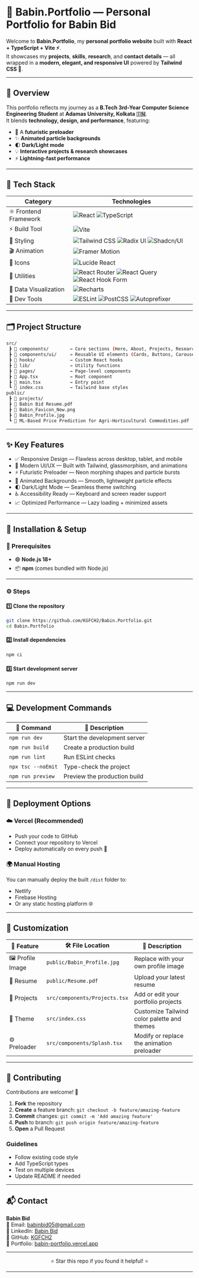 # 🌟 Babin.Portfolio — Personal Portfolio for Babin Bid

Welcome to **Babin.Portfolio**, my **personal portfolio website** built with **React + TypeScript + Vite ⚡**.  
It showcases my **projects**, **skills**, **research**, and **contact details** — all wrapped in a **modern, elegant, and responsive UI** powered by **Tailwind CSS 🎨**.

---

## 🚀 Overview

This portfolio reflects my journey as a **B.Tech 3rd-Year Computer Science Engineering Student** at **Adamas University, Kolkata 🇮🇳**.  
It blends **technology, design, and performance**, featuring:

- 🌌 A **futuristic preloader**  
- ✨ **Animated particle backgrounds**  
- 🌓 **Dark/Light mode**  
- 💡 **Interactive projects & research showcases**  
- ⚡ **Lightning-fast performance**

---

## 🧰 Tech Stack

| Category | Technologies |
|----------|--------------|
| ⚛️ Frontend Framework | ![React](https://img.shields.io/badge/React-61DAFB?style=for-the-badge&logo=react&logoColor=black) ![TypeScript](https://img.shields.io/badge/TypeScript-3178C6?style=for-the-badge&logo=typescript&logoColor=white) |
| ⚡ Build Tool | ![Vite](https://img.shields.io/badge/Vite-646CFF?style=for-the-badge&logo=vite&logoColor=white) |
| 🎨 Styling | ![Tailwind CSS](https://img.shields.io/badge/Tailwind_CSS-06B6D4?style=for-the-badge&logo=tailwind-css&logoColor=white) ![Radix UI](https://img.shields.io/badge/Radix_UI-000000?style=for-the-badge&logo=radix-ui&logoColor=white) ![Shadcn/UI](https://img.shields.io/badge/Shadcn_UI-6D28D9?style=for-the-badge&logoColor=white) |
| 🎬 Animation | ![Framer Motion](https://img.shields.io/badge/Framer_Motion-0055FF?style=for-the-badge&logo=framer&logoColor=white) |
| 🌈 Icons | ![Lucide React](https://img.shields.io/badge/Lucide_React-61DAFB?style=for-the-badge&logo=react&logoColor=black) |
| 🧠 Utilities | ![React Router](https://img.shields.io/badge/React_Router-CA4245?style=for-the-badge&logo=react-router&logoColor=white) ![React Query](https://img.shields.io/badge/React_Query-FF4154?style=for-the-badge&logo=react-query&logoColor=white) ![React Hook Form](https://img.shields.io/badge/React_Hook_Form-EC5990?style=for-the-badge&logoColor=white) |
| 🧮 Data Visualization | ![Recharts](https://img.shields.io/badge/Recharts-FF4B00?style=for-the-badge&logoColor=white) |
| 🔧 Dev Tools | ![ESLint](https://img.shields.io/badge/ESLint-4B32C3?style=for-the-badge&logo=eslint&logoColor=white) ![PostCSS](https://img.shields.io/badge/PostCSS-DD3A0A?style=for-the-badge&logo=postcss&logoColor=white) ![Autoprefixer](https://img.shields.io/badge/Autoprefixer-DB5C00?style=for-the-badge&logoColor=white) |


---

## 🗂️ Project Structure

```bash
src/
 ┣ 📁 components/        → Core sections (Hero, About, Projects, Research, Contact)
 ┣ 📁 components/ui/     → Reusable UI elements (Cards, Buttons, Carousel, Dialogs)
 ┣ 📁 hooks/             → Custom React hooks
 ┣ 📁 lib/               → Utility functions
 ┣ 📁 pages/             → Page-level components
 ┣ 📄 App.tsx            → Root component
 ┣ 📄 main.tsx           → Entry point
 ┗ 📄 index.css          → Tailwind base styles
public/
 ┣ 📁 projects/                                                          → Project screenshots
 ┣ 📄 Babin Bid Resume.pdf                                               → Downloadable resume
 ┣ 📄 Babin_Favicon_New.png                                              → Favicon
 ┣ 📄 Babin_Profile.jpg                                                  → Profile image 
 ┗ 📄 ML-Based Price Prediction for Agri-Horticultural Commodities.pdf   → Downloadable research paper
```

 ---

 ## ✨ Key Features

- ✅ Responsive Design — Flawless across desktop, tablet, and mobile
- 🎨 Modern UI/UX — Built with Tailwind, glassmorphism, and animations
- ⚡ Futuristic Preloader — Neon morphing shapes and particle bursts
- 🌌 Animated Backgrounds — Smooth, lightweight particle effects
- 🌓 Dark/Light Mode — Seamless theme switching
- ♿ Accessibility Ready — Keyboard and screen reader support
- 📈 Optimized Performance — Lazy loading + minimized assets

---

## 🧩 Installation & Setup

### 🔧 Prerequisites

- 🟢 **Node.js 18+**
- 📦 **npm** (comes bundled with Node.js)

---

### ⚙️ Steps

#### 1️⃣ Clone the repository

```bash
git clone https://github.com/KGFCH2/Babin.Portfolio.git
cd Babin.Portfolio
```
#### 2️⃣ Install dependencies
```bash
npm ci
```

#### 3️⃣ Start development server
```bash
npm run dev
```

---

## 💻 Development Commands

| 🧰 Command | 📝 Description |
|------------|----------------|
| `npm run dev` | Start the development server |
| `npm run build` | Create a production build |
| `npm run lint` | Run ESLint checks |
| `npx tsc --noEmit` | Type-check the project |
| `npm run preview` | Preview the production build |

---

## 🚀 Deployment Options

### ☁️ Vercel (Recommended)
- Push your code to GitHub
- Connect your repository to Vercel
- Deploy automatically on every push 🚀


### 🌍 Manual Hosting
You can manually deploy the built `/dist` folder to:
- Netlify
- Firebase Hosting
- Or any static hosting platform 🌐

---

## 🧠 Customization

| 🧩 Feature | 🛠️ File Location | 📝 Description |
|------------|------------------|----------------|
| 🖼️ Profile Image | `public/Babin_Profile.jpg` | Replace with your own profile image |
| 🧾 Resume | `public/Resume.pdf` | Upload your latest resume |
| 💼 Projects | `src/components/Projects.tsx` | Add or edit your portfolio projects |
| 🎨 Theme | `src/index.css` | Customize Tailwind color palette and themes |
| ⚙️ Preloader | `src/components/Splash.tsx` | Modify or replace the animation preloader |

---

## 🤝 Contributing

Contributions are welcome! 🎉

1. **Fork** the repository
2. **Create** a feature branch: `git checkout -b feature/amazing-feature`
3. **Commit** changes: `git commit -m 'Add amazing feature'`
4. **Push** to branch: `git push origin feature/amazing-feature`
5. **Open** a Pull Request

### Guidelines
- Follow existing code style
- Add TypeScript types
- Test on multiple devices
- Update README if needed

---

## 📬 Contact

**Babin Bid**  
📧 Email: [babinbid05@gmail.com](mailto:babinbid05@gmail.com)  
🔗 LinkedIn: [Babin Bid](https://www.linkedin.com/in/babin-bid-853728293)  
🐙 GitHub: [KGFCH2](https://github.com/KGFCH2)  
📱 Portfolio: [babin-portfolio.vercel.app](https://babin-portfolio.vercel.app/)

---

<p align="center">
⭐ Star this repo if you found it helpful! ⭐ 
</p>

---